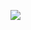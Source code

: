 <img src="https://img.shields.io/badge/Java-blue?style=flat-square&logo=simpleicons에서_#007396&logoColor=white"/></a>&nbsp;
